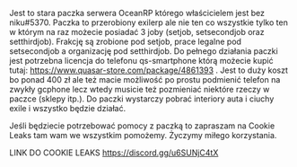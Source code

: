 Jest  to stara paczka serwera OceanRP którego właścicielem jest bez niku#5370. Paczka to przerobiony exilerp ale nie ten co wszystkie tylko ten w którym na raz możecie posiadać 3 joby (setjob, setsecondjob oraz setthirdjob). Frakcję są zrobione pod setjob, prace legalne pod setsecondjob a organizację pod setthirdjob. Do pełnego działania paczki jest potrzebna licencja do telefonu qs-smartphone którą możecie kupić tutaj: https://www.quasar-store.com/package/4861393 . Jest to duży koszt bo ponad 400 zł ale też macie możliwość po prostu podmienić telefon na zwykły gcphone lecz wtedy musicie też pozmieniać niektóre rzeczy w paczce (sklepy itp.). Do paczki wystarczy pobrać interiory auta i ciuchy exile i wszystko będzie działać. 



Jeśli będziecie potrzebować pomocy z paczką to zapraszam na Cookie Leaks tam wam we wszystkim pomożemy.  Życzymy miłego korzystania.

LINK DO COOKIE LEAKS 
https://discord.gg/u6SUNjC4tX
